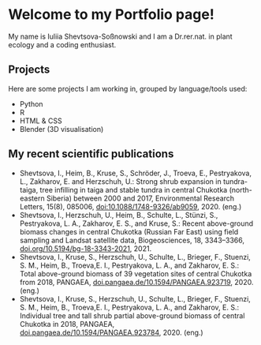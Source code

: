 <h1>Welcome to my Portfolio page!</h1>
My name is Iuliia Shevtsova-Soßnowski and I am a Dr.rer.nat. in plant ecology and a coding enthusiast. 

<h2>Projects</h2>
Here are some projects I am working in, grouped by language/tools used:
<ul>
  <li>Python</li>
  <li>R</li>
  <li>HTML & CSS</li>
  <li>Blender (3D visualisation)</li>
</ul>

<h2>My recent scientific publications</h2>
<ul>
  <li>Shevtsova, I., Heim, B., Kruse, S., Schröder, J., Troeva, E., Pestryakova, L., Zakharov, E. and Herzschuh, U.: Strong shrub expansion in tundra-taiga, tree infilling in taiga and stable tundra in central Chukotka (north-eastern Siberia) between 2000 and 2017, Environmental Research Letters, 15(8), 085006, <a href="https://iopscience.iop.org/article/10.1088/1748-9326/ab9059/meta" class="publ-l">doi:10.1088/1748-9326/ab9059</a>, 2020. (eng.) </li>
  <li>Shevtsova, I., Herzschuh, U., Heim, B., Schulte, L., Stünzi, S., Pestryakova, L. A., Zakharov, E. S., and Kruse, S.: Recent above-ground biomass changes in central Chukotka (Russian Far East) using field sampling and Landsat satellite data, Biogeosciences, 18, 3343–3366, <a href="https://doi.org/10.5194/bg-18-3343-2021" class="publ-l">doi.org/10.5194/bg-18-3343-2021</a>, 2021.</li>
  <li>Shevtsova, I., Kruse, S., Herzschuh, U., Schulte, L., Brieger, F., Stuenzi, S. M., Heim, B., Troeva,E. I., Pestryakova, L. A., and Zakharov, E. S.: Total above-ground biomass of 39 vegetation sites of central Chukotka from 2018, PANGAEA, <a href="https://doi.pangaea.de/10.1594/PANGAEA.923719" class="publ-l">doi.pangaea.de/10.1594/PANGAEA.923719</a>, 2020. (eng.)</li>
  <li>Shevtsova, I., Kruse, S., Herzschuh, U., Schulte, L., Brieger, F., Stuenzi, S. M., Heim, B., Troeva,E. I., Pestryakova, L. A., and Zakharov, E. S.: Individual tree and tall shrub partial above-ground biomass of central Chukotka in 2018, PANGAEA, <a href="https://doi.pangaea.de/10.1594/PANGAEA.923784"class="publ-l" >doi.pangaea.de/10.1594/PANGAEA.923784</a>, 2020. (eng.) </li>
</ul>
